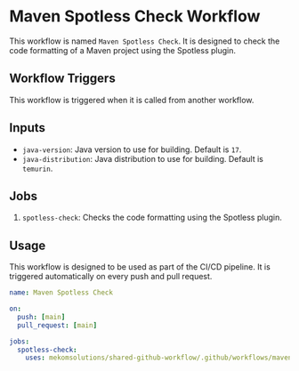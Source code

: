 # Maven Spotless Check Workflow

This workflow is named `Maven Spotless Check`. It is designed to check the code formatting of a Maven project using the Spotless plugin.

## Workflow Triggers

This workflow is triggered when it is called from another workflow.

## Inputs

- `java-version`: Java version to use for building. Default is `17`.
- `java-distribution`: Java distribution to use for building. Default is `temurin`.

## Jobs

1. `spotless-check`: Checks the code formatting using the Spotless plugin.

## Usage

This workflow is designed to be used as part of the CI/CD pipeline. It is triggered automatically on every push and pull request.

```yaml
name: Maven Spotless Check

on:
  push: [main]
  pull_request: [main]

jobs:
  spotless-check:
    uses: mekomsolutions/shared-github-workflow/.github/workflows/maven-spotless-check.yml@main
```
